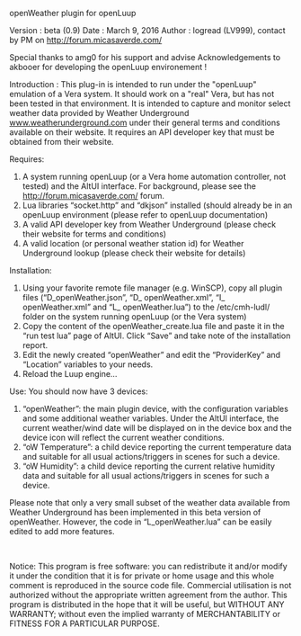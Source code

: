 openWeather plugin for openLuup

Version : beta (0.9)
Date : March 9, 2016
Author : logread (LV999), contact by PM on http://forum.micasaverde.com/ 

Special thanks to amg0 for his support and advise
Acknowledgements to akbooer for developing the openLuup environement !

Introduction :
This plug-in is intended to run under the "openLuup" emulation of a Vera system. It should work on a "real" Vera, but has not been tested in that environment. It is intended to capture and monitor select weather data provided by Weather Underground www.weatherunderground.com under their general terms and conditions available on their website. It requires an API developer key that must be obtained from their website.

Requires:
1.	A system running openLuup (or a Vera home automation controller, not tested) and the AltUI interface. For background, please see the http://forum.micasaverde.com/ forum.
2.	Lua libraries “socket.http” and “dkjson” installed (should already be in an openLuup environment (please refer to openLuup documentation)
3.	A valid API developer key from Weather Underground (please check their website for terms and conditions)
4.	A valid location (or personal weather station id) for Weather Underground lookup (please check their website for details)

Installation:
1.	Using your favorite remote file manager (e.g. WinSCP), copy all plugin files (“D_openWeather.json”, “D_ openWeather.xml”, “I_ openWeather.xml” and
 “L_ openWeather.lua”) to the /etc/cmh-ludl/ folder on the system running openLuup (or the Vera system)
2.	Copy the content of the openWeather_create.lua file and paste it in the “run test lua” page of AltUI. Click “Save” and take note of the installation report.
3.	Edit the newly created “openWeather” and edit the “ProviderKey” and “Location” variables to your needs.
4.	Reload the Luup engine…

Use:
You should now have 3 devices:
1.	“openWeather”: the main plugin device, with the configuration variables and some additional weather variables. Under the AltUI interface, the current weather/wind date will be displayed on in the device box and the device icon will reflect the current weather conditions.
2.	“oW Temperature”: a child device reporting the current temperature data and suitable for all usual actions/triggers in scenes for such a device.
3.	“oW Humidity”: a child device reporting the current relative humidity data and suitable for all usual actions/triggers in scenes for such a device.

Please note that only a very small subset of the weather data available from Weather Underground has been implemented in this beta version of openWeather. However, the code in “L_openWeather.lua” can be easily edited to add more features.

 

Notice:
This program is free software: you can redistribute it and/or modify it under the condition that it is for private or home usage and this whole comment is reproduced in the source code file.
Commercial utilisation is not authorized without the appropriate written agreement from the author. This program is distributed in the hope that it will be useful, but WITHOUT ANY WARRANTY; without even the implied warranty of MERCHANTABILITY or FITNESS FOR A PARTICULAR PURPOSE.

